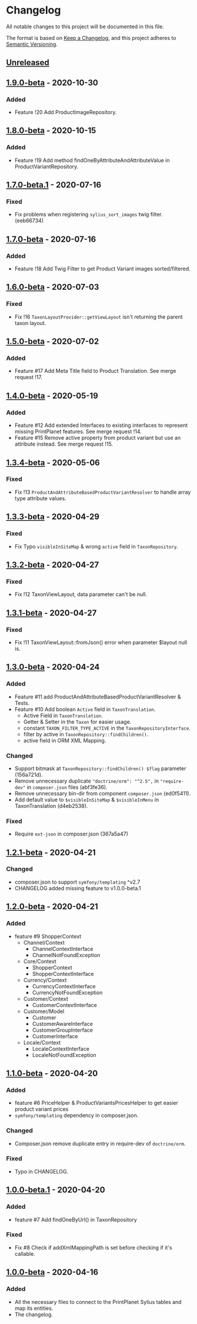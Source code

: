 # Changelog

All notable changes to this project will be documented in this file.

The format is based on [Keep a Changelog](https://keepachangelog.com/en/1.0.0/),
and this project adheres to [Semantic Versioning](https://semver.org/spec/v2.0.0.html).

## [Unreleased]

## [1.9.0-beta] - 2020-10-30

### Added

- Feature !20 Add ProductImageRepository.

## [1.8.0-beta] - 2020-10-15

### Added

- Feature !19 Add method findOneByAttributeAndAttributeValue in ProductVariantRepository.

## [1.7.0-beta.1] - 2020-07-16

### Fixed

- Fix problems when registering `sylius_sort_images` twig filter. (eeb66734)

## [1.7.0-beta] - 2020-07-16

### Added

- Feature !18 Add Twig Filter to get Product Variant images sorted/filtered.

## [1.6.0-beta] - 2020-07-03

### Fixed

- Fix !16 `TaxonLayoutProvider::getViewLayout` isn't returning the parent taxon layout.

## [1.5.0-beta] - 2020-07-02

### Added

- Feature #17 Add Meta Title field to Product Translation. See merge request !17.

## [1.4.0-beta] - 2020-05-19

### Added

- Feature #12 Add extended Interfaces to existing interfaces to represent missing PrintPlanet features.
  See merge request !14.
- Feature #15 Remove active property from product variant but use an attribute instead.
  See merge request !15.

## [1.3.4-beta] - 2020-05-06

### Fixed

- Fix !13 `ProductAndAttributeBasedProductVariantResolver` to handle array type attribute values.

## [1.3.3-beta] - 2020-04-29

### Fixed

- Fix Typo `visibleInSiteMap` & wrong `active` field in `TaxonRepository`.

## [1.3.2-beta] - 2020-04-27

### Fixed

- Fix !12 TaxonViewLayout, data parameter can't be null.

## [1.3.1-beta] - 2020-04-27

### Fixed

- Fix !11 TaxonViewLayout::fromJson() error when parameter $layout null is.

## [1.3.0-beta] - 2020-04-24

### Added

- Feature #11 add ProductAndAttributeBasedProductVariantResolver & Tests.
- Feature #10 Add boolean `Active` field in `TaxonTranslation`.
    - Active Field in `TaxonTranslation`.
    - Getter & Setter in the `Taxon` for easier usage.
    - constant `TAXON_FILTER_TYPE_ACTIVE` in the `TaxonRepositoryInterface`.
    - filter by active in `TaxonRepository::findChildren()`.
    - active field in ORM XML Mapping.

### Changed

- Support bitmask at `TaxonRepository::findChildren() $flag` parameter (156a721d). 
- Remove unnecessary duplicate `"doctrine/orm": "^2.5",` in `"require-dev"` in `composer.json` files (abf3fe36).
- Remove unnecessary bin-dir from component `composer.json` (ed0f5411).
- Add default value to `$visibleInSiteMap` & `$visibleInMenu` in TaxonTranslation (d4eb2538).

### Fixed

- Require `ext-json` in composer.json (367a5a47)

## [1.2.1-beta] - 2020-04-21

### Changed

- composer.json to support `symfony/templating` ^v2.7
- CHANGELOG added missing feature to v1.0.0-beta.1

## [1.2.0-beta] - 2020-04-21

### Added

- feature #9 ShopperContext
    - Channel/Context
        - ChannelContextInterface
        - ChannelNotFoundException
    - Core/Context
        - ShopperContext
        - ShopperContextInterface
    - Currency/Context
        - CurrencyContextInterface
        - CurrencyNotFoundException
    - Customer/Context
        - CustomerContextInterface
    - Customer/Model
        - Customer
        - CustomerAwareInterface
        - CustomerGroupInterface
        - CustomerInterface
    - Locale/Context
        - LocaleContextInterface
        - LocaleNotFoundException

## [1.1.0-beta] - 2020-04-20

### Added

- feature #6 PriceHelper & ProductVariantsPricesHelper to get easier product variant prices
- `symfony/templating` dependency in composer.json.

### Changed

- Composer.json remove duplicate entry in require-dev of `doctrine/orm`.

### Fixed

- Typo in CHANGELOG.

## [1.0.0-beta.1] - 2020-04-20

### Added

- feature #7 Add findOneByUrl() in TaxonRepository

### Fixed

- Fix #8 Check if addXmlMappingPath is set before checking if it's callable.

## [1.0.0-beta] - 2020-04-16

### Added

- All the necessary files to connect to the PrintPlanet Sylius tables and map its entities.
- The changelog.

[unreleased]: https://gitlab.com/printplanet-team/pp-team/printplanet-sylius/-/compare/v1.9.0-beta...master
[1.9.0-beta]: https://gitlab.com/printplanet-team/pp-team/printplanet-sylius/-/compare/v1.8.0-beta...v1.9.0-beta
[1.8.0-beta]: https://gitlab.com/printplanet-team/pp-team/printplanet-sylius/-/compare/v1.7.0-beta.1...v1.8.0-beta
[1.7.0-beta.1]: https://gitlab.com/printplanet-team/pp-team/printplanet-sylius/-/compare/v1.7.0-beta...v1.7.0-beta.1
[1.7.0-beta]: https://gitlab.com/printplanet-team/pp-team/printplanet-sylius/-/compare/v1.6.0-beta...v1.7.0-beta
[1.6.0-beta]: https://gitlab.com/printplanet-team/pp-team/printplanet-sylius/-/compare/v1.5.0-beta...v1.6.0-beta
[1.5.0-beta]: https://gitlab.com/printplanet-team/pp-team/printplanet-sylius/-/compare/v1.4.0-beta...v1.5.0-beta
[1.4.0-beta]: https://gitlab.com/printplanet-team/pp-team/printplanet-sylius/-/compare/v1.3.4-beta...v1.4.0-beta
[1.3.4-beta]: https://gitlab.com/printplanet-team/pp-team/printplanet-sylius/-/compare/v1.3.3-beta...v1.3.4-beta
[1.3.3-beta]: https://gitlab.com/printplanet-team/pp-team/printplanet-sylius/-/compare/v1.3.2-beta...v1.3.3-beta
[1.3.2-beta]: https://gitlab.com/printplanet-team/pp-team/printplanet-sylius/-/compare/v1.3.1-beta...v1.3.2-beta
[1.3.1-beta]: https://gitlab.com/printplanet-team/pp-team/printplanet-sylius/-/compare/v1.3.0-beta...v1.3.1-beta
[1.3.0-beta]: https://gitlab.com/printplanet-team/pp-team/printplanet-sylius/-/compare/v1.2.1-beta...v1.3.0-beta
[1.2.1-beta]: https://gitlab.com/printplanet-team/pp-team/printplanet-sylius/-/compare/v1.2.0-beta...v1.2.1-beta
[1.2.0-beta]: https://gitlab.com/printplanet-team/pp-team/printplanet-sylius/-/compare/v1.1.0-beta...v1.2.0-beta
[1.1.0-beta]: https://gitlab.com/printplanet-team/pp-team/printplanet-sylius/-/compare/v1.0.0-beta.1...v1.1.0-beta
[1.0.0-beta.1]: https://gitlab.com/printplanet-team/pp-team/printplanet-sylius/-/compare/v1.0.0-beta...v1.0.0-beta.1
[1.0.0-beta]: https://gitlab.com/printplanet-team/pp-team/printplanet-sylius/-/tags/v1.0.0-beta
